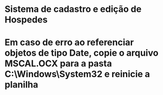 # Sistema de cadastro e edição de Hospedes
# Em caso de erro ao referenciar objetos de tipo Date, copie o arquivo MSCAL.OCX para a pasta C:\Windows\System32 e reinicie a planilha
